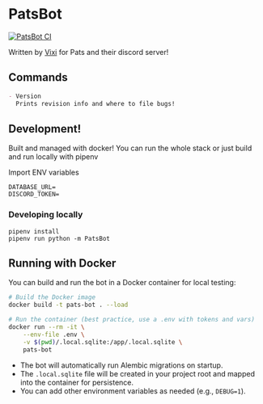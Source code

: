 # PatsBot
[![PatsBot CI](https://github.com/snowsune/PatsBot/actions/workflows/pats_bot-ci.yml/badge.svg)](https://github.com/snowsune/PatsBot/actions/workflows/pats_bot-ci.yml)

Written by [Vixi](mailto:vixi@snowsune.net) for Pats and their discord server!

## Commands

```md
- Version
  Prints revision info and where to file bugs!
```

## Development!

Built and managed with docker! You can run the whole stack
or just build and run locally with pipenv

Import ENV variables
```
DATABASE_URL=
DISCORD_TOKEN=
```

### Developing locally

```shell
pipenv install
pipenv run python -m PatsBot
```

## Running with Docker

You can build and run the bot in a Docker container for local testing:

```sh
# Build the Docker image
docker build -t pats-bot . --load

# Run the container (best practice, use a .env with tokens and vars)
docker run --rm -it \
    --env-file .env \
    -v $(pwd)/.local.sqlite:/app/.local.sqlite \
    pats-bot
```

- The bot will automatically run Alembic migrations on startup.
- The `.local.sqlite` file will be created in your project root and mapped into the container for persistence.
- You can add other environment variables as needed (e.g., `DEBUG=1`).
